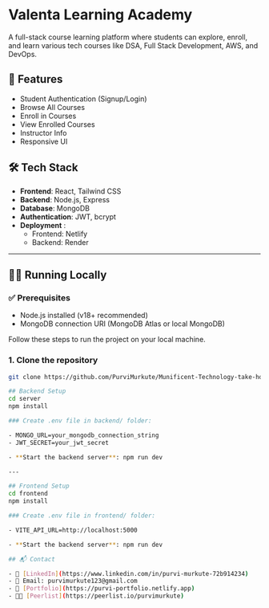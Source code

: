 # Valenta Learning Academy

A full-stack course learning platform where students can explore, enroll, and learn various tech courses like DSA, Full Stack Development, AWS, and DevOps.

## 🚀 Features

- Student Authentication (Signup/Login)
- Browse All Courses
- Enroll in Courses
- View Enrolled Courses
- Instructor Info
- Responsive UI

## 🛠️ Tech Stack

- **Frontend**: React, Tailwind CSS
- **Backend**: Node.js, Express
- **Database**: MongoDB
- **Authentication**: JWT, bcrypt
- **Deployment**  :
  - Frontend: Netlify  
  - Backend: Render  

---

## 🧑‍💻 Running Locally

### ✅ Prerequisites

- Node.js installed (v18+ recommended)
- MongoDB connection URI (MongoDB Atlas or local MongoDB)

Follow these steps to run the project on your local machine.

### 1. Clone the repository

```bash
git clone https://github.com/PurviMurkute/Munificent-Technology-take-home-assignment.git

## Backend Setup
cd server
npm install

### Create .env file in backend/ folder:

- MONGO_URL=your_mongodb_connection_string
- JWT_SECRET=your_jwt_secret

- **Start the backend server**: npm run dev

---

## Frontend Setup
cd frontend
npm install

### Create .env file in frontend/ folder:

- VITE_API_URL=http://localhost:5000

- **Start the backend server**: npm run dev

## 📬 Contact

- 🔗 [LinkedIn](https://www.linkedin.com/in/purvi-murkute-72b914234)
- 📧 Email: purvimurkute123@gmail.com
- 💼 [Portfolio](https://purvi-portfolio.netlify.app)
- 🧑‍💻 [Peerlist](https://peerlist.io/purvimurkute)
